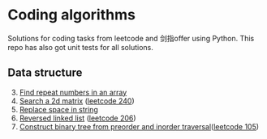 # Coding algorithms
Solutions for coding tasks from leetcode and 剑指offer using Python. This repo has also got unit tests for all solutions.

## Data structure
3. [Find repeat numbers in an array](https://github.com/greatqiaotong/coding-algorithm/tree/main/03_find_repeat_numbers)
4. [Search a 2d matrix](https://github.com/greatqiaotong/coding-algorithm/tree/main/04_search_a_2d_matrix) ([leetcode 240](https://leetcode.com/problems/search-a-2d-matrix-ii/))
5. [Replace space in string](https://github.com/greatqiaotong/coding-algorithm/tree/main/05_replace_space_in_string)
6. [Reversed linked list](https://github.com/greatqiaotong/coding-algorithm/tree/main/06_reversed_linked_list) ([leetcode 206](https://leetcode.com/problems/reverse-linked-list/))
7. [Construct binary tree from preorder and inorder traversal](https://github.com/greatqiaotong/coding-algorithm/tree/main/07_construct_binary_tree_from_preorder_and_inorder_traversal)([leetcode 105](https://leetcode.com/problems/construct-binary-tree-from-preorder-and-inorder-traversal/))